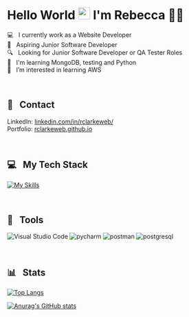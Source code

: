 # Hello World <img src="https://media.giphy.com/media/hvRJCLFzcasrR4ia7z/giphy.gif" width="28"> I'm Rebecca :woman_technologist:

:computer: &nbsp; I currently work as a Website Developer  
:dart: &nbsp; Aspiring Junior Software Developer  
:mag: &nbsp; Looking for Junior Software Developer or QA Tester Roles  
:seedling: &nbsp; I'm learning MongoDB, testing and Python  
:eyes: &nbsp; I’m interested in learning AWS  


<br/>  

## :postbox: &nbsp; Contact
LinkedIn: [linkedin.com/in/rclarkeweb/](https://www.linkedin.com/in/rclarkeweb/)  
Portfolio: [rclarkeweb.github.io](https://rclarkeweb.github.io)    


<br/>

## 💻 &nbsp; My Tech Stack
[![My Skills](https://skillicons.dev/icons?i=html,css,sass,tailwind,bootstrap,js,jquery,nodejs,express,react,mongodb,python,postgresql,git&perline=20)](https://skillicons.dev)  

<br/>

## 🧰 &nbsp; Tools
![Visual Studio Code](https://img.shields.io/badge/Visual%20Studio%20Code-0078d7.svg?style=for-the-badge&logo=visual-studio-code&logoColor=white) 
![pycharm](https://camo.githubusercontent.com/6e7aee63c1c5497ba4ad8586da0d358758d14b8558dfb8dfc6edc556faa8eb00/68747470733a2f2f696d672e736869656c64732e696f2f7374617469632f76313f7374796c653d666f722d7468652d6261646765266d6573736167653d5079436861726d26636f6c6f723d303030303030266c6f676f3d5079436861726d266c6f676f436f6c6f723d464646464646266c6162656c3d)
![postman](https://camo.githubusercontent.com/f3144a44fbb26b37fe2a0e05b38d490a98871efe1875bb6048f79d6cfe7fe672/68747470733a2f2f696d672e736869656c64732e696f2f7374617469632f76313f7374796c653d666f722d7468652d6261646765266d6573736167653d506f73746d616e26636f6c6f723d464636433337266c6f676f3d506f73746d616e266c6f676f436f6c6f723d464646464646266c6162656c3d)
![postgresql](https://camo.githubusercontent.com/aaf7d409d95158427f9389c20305d66299f4e15d96bfa9d4f0792b21ad01e327/68747470733a2f2f696d672e736869656c64732e696f2f7374617469632f76313f7374796c653d666f722d7468652d6261646765266d6573736167653d506f737467726553514c26636f6c6f723d343136394531266c6f676f3d506f737467726553514c266c6f676f436f6c6f723d464646464646266c6162656c3d)

<br/>

## 📊 &nbsp; Stats

[![Top Langs](https://github-readme-stats.vercel.app/api/top-langs/?username=rclarkeweb&theme=swift&hide_progress=true&langs_count=6)](https://github.com/anuraghazra/github-readme-stats)    

[![Anurag's GitHub stats](https://github-readme-stats.vercel.app/api?username=rclarkeweb&theme=swift&hide_rank=true&show_icons=true)](https://github.com/anuraghazra/github-readme-stats)
